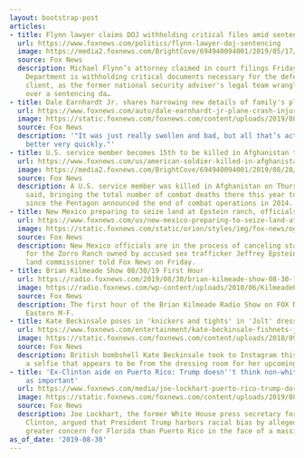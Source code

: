 ```yaml
---
layout: bootstrap-post
articles:
- title: Flynn lawyer claims DOJ withholding critical files amid sentencing dispute
  url: https://www.foxnews.com/politics/flynn-lawyer-doj-sentencing
  image: https://media2.foxnews.com/BrightCove/694940094001/2019/05/17/694940094001_6038096562001_6038096096001-vs.jpg
  source: Fox News
  description: Michael Flynn’s attorney claimed in court filings Friday that the Justice
    Department is withholding critical documents necessary for the defense of her
    client, as the former national security adviser's legal team wrangles with prosecutors
    over a sentencing da…
- title: Dale Earnhardt Jr. shares harrowing new details of family's plane crash
  url: https://www.foxnews.com/auto/dale-earnhardt-jr-plane-crash-injuries
  image: https://static.foxnews.com/foxnews.com/content/uploads/2019/08/f451c679-dale-family.jpg
  source: Fox News
  description: '"It was just really swollen and bad, but all that’s actually gotten
    better very quickly."'
- title: U.S. service member becomes 15th to be killed in Afghanistan this year
  url: https://www.foxnews.com/us/american-soldier-killed-in-afghanistan
  image: https://media2.foxnews.com/BrightCove/694940094001/2019/08/28/694940094001_6078763593001_6078761112001-vs.jpg
  source: Fox News
  description: A U.S. service member was killed in Afghanistan on Thursday, officials
    said, bringing the total number of combat deaths there this year to 15 – the highest
    since the Pentagon announced the end of combat operations in 2014.
- title: New Mexico preparing to seize land at Epstein ranch, officials tell Fox News
  url: https://www.foxnews.com/us/new-mexico-preparing-to-seize-land-at-epstein-ranch-officials-tell-fox-news
  image: https://static.foxnews.com/static/orion/styles/img/fox-news/og/og-fox-news.png
  source: Fox News
  description: New Mexico officials are in the process of canceling state land leases
    for the Zorro Ranch owned by accused sex trafficker Jeffrey Epstein, the state's
    land commissioner told Fox News on Friday.
- title: Brian Kilmeade Show 08/30/19 First Hour
  url: https://radio.foxnews.com/2019/08/30/brian-kilmeade-show-08-30-19-first-hour/
  image: https://radio.foxnews.com/wp-content/uploads/2010/06/KilmeadePREMIUM3000x3000.jpg
  source: Fox News
  description: The first hour of the Brian Kilmeade Radio Show on FOX News Talk  9am-Noon
    Eastern M-F.
- title: Kate Beckinsale poses in 'knickers and tights' in 'Jolt' dressing room pic
  url: https://www.foxnews.com/entertainment/kate-beckinsale-fishnets-jolt-dressing-room
  image: https://static.foxnews.com/foxnews.com/content/uploads/2018/09/rt_katebeckinsalemain_0-1.jpg
  source: Fox News
  description: British bombshell Kate Beckinsale took to Instagram this week with
    a selfie that appears to be from the dressing room for her upcoming film “Jolt.”
- title: 'Ex-Clinton aide on Puerto Rico: Trump doesn''t think non-white people are
    as important'
  url: https://www.foxnews.com/media/joe-lockhart-puerto-rico-trump-dorian-white
  image: https://static.foxnews.com/foxnews.com/content/uploads/2019/08/Joe-Lockhart-Donald-Trump-CNN-AP.jpg
  source: Fox News
  description: Joe Lockhart, the former White House press secretary for President
    Clinton, argued that President Trump harbors racial bias by allegedly showing
    greater concern for Florida than Puerto Rico in the face of a massive hurricane.
as_of_date: '2019-08-30'
---
```


